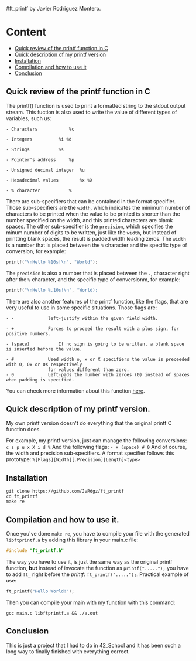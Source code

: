 #ft_printf by Javier Rodriguez Montero.

# Content

* [Quick review of the printf function in C](#quick-review-of-the-printf-function-in-c)
* [Quick description of my printf version](#quick-description-of-my-printf-version)
* [Installation](#installation)
* [Compilation and how to use it](#compilation-and-how-to-use-it)
* [Conclusion](#conclusion)


## Quick review of the printf function in C
The printf() function is used to print a formatted string
to the stdout output stream. This fuction is also used to 
write the value of different types of variables, such us:
```
- Characters			%c

- Integers			%i %d

- Strings			%s

- Pointer's address		%p

- Unsigned decimal integer	%u

- Hexadecimal values		%x %X

- % character			%
```

There are sub-specifiers that can be contained in the format
specifier. Those sub-specifiers are the ``width``, which
indicates the minimum number of characters to be printed when
the value to be printed is shorter than the number specified on
the width, and this printed characters are blamk spaces.
The other sub-specifier is the ``precision``, which specifies the
minum number of digits to be written, just like the ``width``, but
instead of printting blank spaces, the result is padded width
leading zeros.
The ``width`` is a number that is placed between the ``%`` character
and the specific type of conversion, for example:
```C
printf("\nHello %10s!\n", "World");
```
The ``precision`` is also a number that is placed between the ``.``,
character right after the ``%`` character, and the specific type of
conversionm, for example:
```C
printf("\nHello %.10s!\n", "World);
```
There are also another features of the printf function, like
the flags, that are very useful to use in some specific situations.
Those flags are:
```
- -				left-justify within the given field width.

- +				Forces to proceed the result with a plus sign, for positive numbers.

- (space)			If no sign is going to be written, a blank space is inserted before the value.

- #				Used width o, x or X specifiers the value is preceeded with 0, 0x or 0X respectively
				for values different than zero.
- 0				Left-pads the number with zeroes (0) instead of spaces when padding is specified.
```

You can check more information about this function [here](http://www.cplusplus.com/reference/cstdio/printf/).

## Quick description of my printf version.
My own printf version doesn't do everything that
the original printf C function does.

For example, my printf version, just can manage the following
conversions:
``c s p u x X i d %``
And the following flags:
``- + (space) # 0``
And of course, the width and precision sub-specifiers.
A format specifier follows this prototype:
``
%[Flags][Width][.Precision][Length]<type>
``

## Installation
```
git clone https://github.com/JvRdgz/ft_printf
cd ft_printf
make re
```

## Compilation and how to use it.
Once you've done ``make re``, you have to compile your file with the generated
``libftprintf.a`` by adding this library in your main.c file:
```C
#include "ft_printf.h"
```
The way you have to use it, is just the same way as the original printf function, **but**
instead of invocate the function as ``printf(".....");`` you have to add ``ft_`` right before
the *printf*: ``ft_printf(".....");``.
Practical example of use:
```C
ft_printf("Hello World!");
```
Then you can compile your main with my function with this command:
```
gcc main.c libftprintf.a && ./a.out
```
## Conclusion
This is just a project that I had to do in 42_School and it has been such a long way to finally
finished with everything correct.
